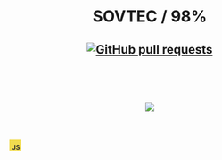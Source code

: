 <h1 align ="center">
SOVTEC / 98%
<h2 align ="center">
    <a href="https://github.com/GETmore/github-readme-stats/commits">
      <img alt="GitHub pull requests" src="https://img.shields.io/github/issues-pr/sovtec/github-readme-stats?color=0088ff" />
    </a>
</h2>
</h1>
<br><br><br>
<p align="center">
    <img src="https://github-readme-stats.vercel.app/api?username=sovtec&show_icons=true&theme=transparent&include_all_commits=true" width="500">
</p>
<br><br>

<img height="20" alt="javascript" src="https://raw.githubusercontent.com/github/explore/80688e429a7d4ef2fca1e82350fe8e3517d3494d/topics/javascript/javascript.png" style="max-width: 100%;">

<!--
**sovtec/sovtec** is a ✨ _special_ ✨ repository because its `README.md` (this file) appears on your GitHub profile.

Here are some ideas to get you started:

- 🔭 I’m currently working on ...
- 🌱 I’m currently learning ...
- 👯 I’m looking to collaborate on ...
- 🤔 I’m looking for help with ...
- 💬 Ask me about ...
- 📫 How to reach me: ...
- 😄 Pronouns: ...
- ⚡ Fun fact: ...
  -->
